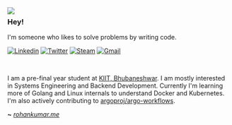 <img align="left" src="https://i.ibb.co/wQYm96L/crow.png">

### Hey!

I'm someone who likes to solve problems by writing code.

[![Linkedin](https://img.icons8.com/ios-glyphs/30/000000/linkedin.png)](https://www.linkedin.com/in/rohankmr414/)
[![Twitter](https://img.icons8.com/ios-glyphs/30/000000/twitter--v1.png)](https://twitter.com/rohankmr414)
[![Steam](https://img.icons8.com/ios-glyphs/30/000000/steam.png)](https://steamcommunity.com/id/po1ntdexter/)
[![Gmail](https://img.icons8.com/material-sharp/30/000000/mail.png)](mailto:rohankmr414@gmail.com)

<br>


I am a pre-final year student at [KIIT, Bhubaneshwar](https://kiit.ac.in/). I am mostly interested in Systems Engineering and Backend Development. Currently I'm learning more of Golang and Linux internals to understand Docker and Kubernetes. I'm also actively contributing to [argoproj/argo-workflows](https://github.com/argoproj/argo-workflows).

**~** [_rohankumar.me_](https://rohankumar.me)
